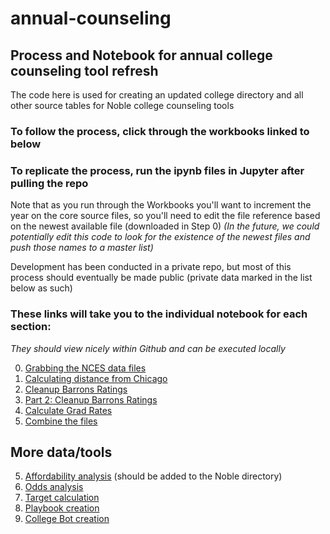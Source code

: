 # annual-counseling
## Process and Notebook for annual college counseling tool refresh
The code here is used for creating an updated college directory and
all other source tables for Noble college counseling tools

### To follow the process, click through the workbooks linked to below
### To replicate the process, run the ipynb files in Jupyter after pulling the repo

Note that as you run through the Workbooks you'll want to increment
the year on the core source files, so you'll need to edit the file
reference based on the newest available file (downloaded in Step 0)
_(In the future, we could potentially edit this code to look for the
existence of the newest files and push those names to a master list)_  

Development has been conducted in a private repo, but most of this process
should eventually be made public (private data marked in the list below as
such)

### These links will take you to the individual notebook for each section:
_They should view nicely within Github and can be executed locally_

0. [Grabbing the NCES data files](Notebooks/Step_0_Grab_data.ipynb)
1. [Calculating distance from Chicago](Notebooks/Step_1_distance_calcs.md)
2. [Cleanup Barrons Ratings](Markdown/Step_2_get_Barrons.md)
2. [Part 2: Cleanup Barrons Ratings](Markdown/Step_2_5_Get_Barrons_inferred.md)
3. [Calculate Grad Rates](Markdown/Step_3_get_Grad_Rates.md)
4. [Combine the files](Markdown/Step_4_combine_files.md)

## More data/tools

5. [Affordability analysis](ph) (should be added to the Noble directory)
6. [Odds analysis](ph)
7. [Target calculation](ph)
8. [Playbook creation](ph)
9. [College Bot creation](ph)
